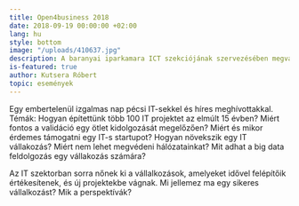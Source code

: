 ```yaml
---
title: Open4business 2018
date: 2018-09-19 00:00:00 +02:00
lang: hu
style: bottom
image: "/uploads/410637.jpg"
description: A baranyai iparkamara ICT szekciójának szervezésében megvalósult szakmai konferencia!
is-featured: true
author: Kutsera Róbert
topic: események
---
```


Egy embertelenül izgalmas nap pécsi IT-sekkel és híres meghívottakkal.
Témák:
Hogyan építettünk több 100 IT projektet az elmúlt 15 évben?
Miért fontos a validáció egy ötlet kidolgozását megelőzően?
Miért és mikor érdemes támogatni egy IT-s startupot?
Hogyan növekszik egy IT vállakozás?
Miért nem lehet megvédeni hálózatainkat?
Mit adhat a big data feldolgozás egy vállakozás számára?

Az IT szektorban sorra nőnek ki a vállalkozások, amelyeket idővel felépítőik értékesítenek, és új projektekbe vágnak. Mi jellemez ma egy sikeres vállalkozást? Mik a perspektívák?
